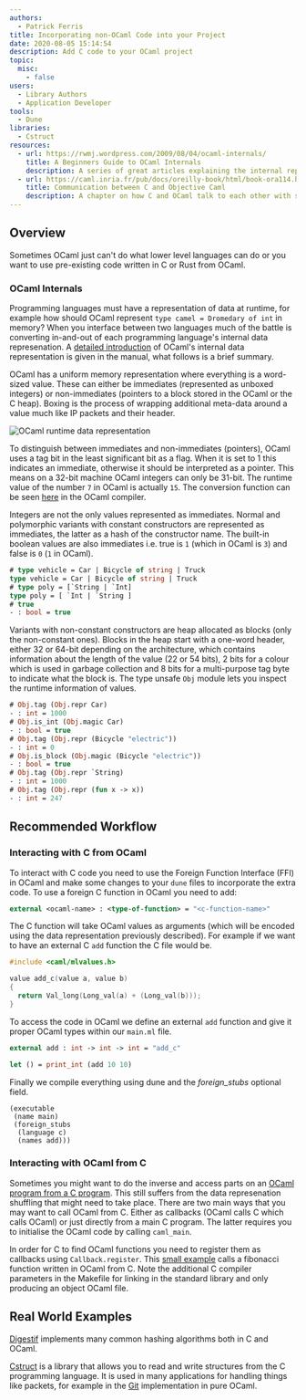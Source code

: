 ```yaml
---
authors:
  - Patrick Ferris
title: Incorporating non-OCaml Code into your Project
date: 2020-08-05 15:14:54
description: Add C code to your OCaml project
topic: 
  misc: 
    - false
users:
  - Library Authors
  - Application Developer
tools:
  - Dune
libraries: 
  - Cstruct
resources: 
  - url: https://rwmj.wordpress.com/2009/08/04/ocaml-internals/
    title: A Beginners Guide to OCaml Internals
    description: A series of great articles explaining the internal representation of values in OCaml, useful for understanding things like memory profiling and GC.
  - url: https://caml.inria.fr/pub/docs/oreilly-book/html/book-ora114.html
    title: Communication between C and Objective Caml 
    description: A chapter on how C and OCaml talk to each other with some useful diagrams too
---
```


## Overview

Sometimes OCaml just can't do what lower level languages can do or you want to use pre-existing code written in C or Rust from OCaml. 

### OCaml Internals 

Programming languages must have a representation of data at runtime, for example how should OCaml represent `type camel = Dromedary of int` in memory? When you interface between two languages much of the battle is converting in-and-out of each programming language's internal data represenation. A [detailed introduction](https://caml.inria.fr/pub/docs/manual-ocaml/intfc.html#s%3Ac-ocaml-datatype-repr) of OCaml's internal data representation is given in the manual, what follows is a brief summary.

OCaml has a uniform memory representation where everything is a word-sized value. These can either be immediates (represented as unboxed integers) or non-immediates (pointers to a block stored in the OCaml or the C heap). Boxing is the process of wrapping additional meta-data around a value much like IP packets and their header. 

![OCaml runtime data representation](/images/data-repr.jpg)

To distinguish between immediates and non-immediates (pointers), OCaml uses a tag bit in the least significant bit as a flag. When it is set to 1 this indicates an immediate, otherwise it should be interpreted as a pointer. This means on a 32-bit machine OCaml integers can only be 31-bit. The runtime value of the number `7` in OCaml is actually `15`. The conversion function can be seen [here](https://github.com/ocaml/ocaml/blob/trunk/runtime/caml/mlvalues.h#L75) in the OCaml compiler.

Integers are not the only values represented as immediates. Normal and polymorphic variants with constant constructors are represented as immediates, the latter as a hash of the constructor name. The built-in boolean values are also immediates i.e. true is `1` (which in OCaml is `3`) and false is `0` (`1` in OCaml).

```ocaml env=types
# type vehicle = Car | Bicycle of string | Truck 
type vehicle = Car | Bicycle of string | Truck
# type poly = [`String | `Int]
type poly = [ `Int | `String ]
# true
- : bool = true
```

Variants with non-constant constructors are heap allocated as blocks (only the non-constant ones). Blocks in the heap start with a one-word header, either 32 or 64-bit depending on the architecture, which contains information about the length of the value (22 or 54 bits), 2 bits for a colour which is used in garbage collection and 8 bits for a multi-purpose tag byte to indicate what the block is. The type unsafe `Obj` module lets you inspect the runtime information of values. 

```ocaml env=types
# Obj.tag (Obj.repr Car)
- : int = 1000
# Obj.is_int (Obj.magic Car)
- : bool = true
# Obj.tag (Obj.repr (Bicycle "electric"))
- : int = 0
# Obj.is_block (Obj.magic (Bicycle "electric"))
- : bool = true
# Obj.tag (Obj.repr `String)
- : int = 1000
# Obj.tag (Obj.repr (fun x -> x)) 
- : int = 247
```

## Recommended Workflow

### Interacting with C from OCaml 

To interact with C code you need to use the Foreign Function Interface (FFI) in OCaml and make some changes to your `dune` files to incorporate the extra code. To use a foreign C function in OCaml you need to add: 

~~~ocaml
external <ocaml-name> : <type-of-function> = "<c-function-name>"
~~~

The C function will take OCaml values as arguments (which will be encoded using the data representation previously described). For example if we want to have an external C `add` function the C file would be. 

<!-- $MDX file=examples/c-from-ocaml/add.c -->
```c
#include <caml/mlvalues.h>

value add_c(value a, value b)
{
  return Val_long(Long_val(a) + (Long_val(b)));
}
```

To access the code in OCaml we define an external `add` function and give it proper OCaml types within our `main.ml` file. 

<!-- $MDX file=examples/c-from-ocaml/main.ml -->
```ocaml
external add : int -> int -> int = "add_c"

let () = print_int (add 10 10)
```

Finally we compile everything using dune and the *foreign_stubs* optional field.  

<!-- $MDX file=examples/c-from-ocaml/dune -->
```
(executable
 (name main)
 (foreign_stubs
  (language c)
  (names add)))
```

### Interacting with OCaml from C 

Sometimes you might want to do the inverse and access parts on an [OCaml program from a C program](https://ocaml.org/releases/4.10/htmlman/intfc.html). This still suffers from the data represenation shuffling that might need to take place. There are two main ways that you may want to call OCaml from C. Either as callbacks (OCaml calls C which calls OCaml) or just directly from a main C program. The latter requires you to initialise the OCaml code by calling `caml_main`. 

In order for C to find OCaml functions you need to register them as callbacks using `Callback.register`. This [small example](https://github.com/patricoferris/ocaml-c-example) calls a fibonacci function written in OCaml from C. Note the additional C compiler parameters in the Makefile for linking in the standard library and only producing an object OCaml file. 

## Real World Examples

[Digestif](https://github.com/mirage/digestif/tree/master/src-c/native) implements many common hashing algorithms both in C and OCaml.

[Cstruct](https://github.com/mirage/ocaml-cstruct)  is a library that allows you to read and write structures from the C programming language. It is used in many applications for handling things like packets, for example in the [Git](https://github.com/mirage/ocaml-git) implementation in pure OCaml.
